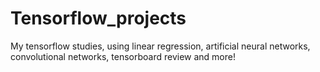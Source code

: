 # Tensorflow_projects
My tensorflow studies, using linear regression, artificial neural networks, convolutional networks, tensorboard review and more!
